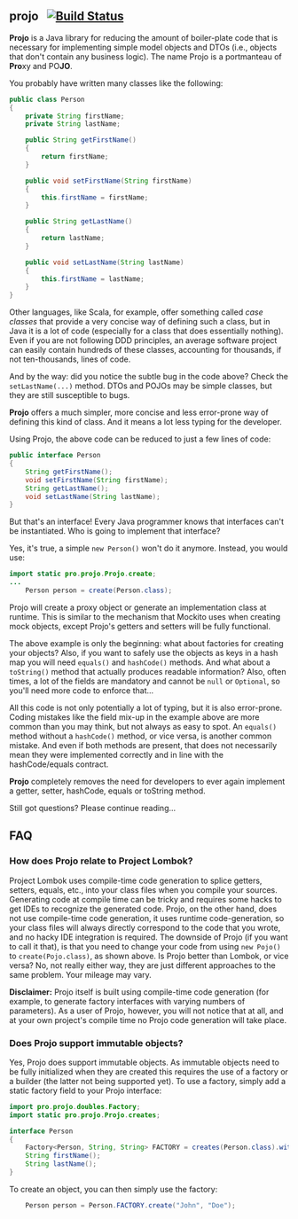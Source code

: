 ## projo &nbsp; [![Build Status](https://travis-ci.org/raner/projo.svg?branch=master)](https://travis-ci.org/raner/projo)
**Projo** is a Java library for reducing the amount of boiler-plate code that is necessary for implementing simple model
objects and DTOs (i.e., objects that don't contain any business logic). The name Projo is a portmanteau of **Pro**xy and
PO**JO**.

You probably have written many classes like the following:

```java
public class Person
{
    private String firstName;
    private String lastName;

    public String getFirstName()
    {
        return firstName;
    }

    public void setFirstName(String firstName)
    {
        this.firstName = firstName;
    }

    public String getLastName()
    {
        return lastName;
    }

    public void setLastName(String lastName)
    {
        this.firstName = lastName;
    }
}
```
Other languages, like Scala, for example, offer something called *case classes* that provide a very concise way of defining
such a class, but in Java it is a lot of code (especially for a class that does essentially nothing). Even if you are not
following DDD principles, an average software project can easily contain hundreds of these classes, accounting for thousands,
if not ten-thousands, lines of code.

And by the way: did you notice the subtle bug in the code above? Check the ```setLastName(...)``` method. DTOs and POJOs may
be simple classes, but they are still susceptible to bugs.

**Projo** offers a much simpler, more concise and less error-prone way of defining this kind of class. And it means a lot
less typing for the developer.

Using Projo, the above code can be reduced to just a few lines of code:
```java
public interface Person
{
    String getFirstName();
    void setFirstName(String firstName);
    String getLastName();
    void setLastName(String lastName);
}
```
But that's an interface! Every Java programmer knows that interfaces can't be instantiated. Who is going to implement that
interface?

Yes, it's true, a simple ```new Person()``` won't do it anymore. Instead, you would use:
```java
import static pro.projo.Projo.create;
...
    Person person = create(Person.class);
```
Projo will create a proxy object or generate an implementation class at runtime. This is similar to the mechanism that
Mockito uses when creating mock objects, except Projo's getters and setters will be fully functional.

The above example is only the beginning: what about factories for creating your objects? Also, if you want to safely use the
objects as keys in a hash map you will need ```equals()``` and ```hashCode()``` methods. And what about a ```toString()```
method that actually produces readable information? Also, often times, a lot of the fields are mandatory and cannot be
```null``` or ```Optional```, so you'll need more code to enforce that...

All this code is not only potentially a lot of typing, but it is also error-prone. Coding mistakes like the field mix-up
in the example above are more common than you may think, but not always as easy to spot.
An ```equals()``` method without a ```hashCode()``` method, or vice versa, is another common mistake. And even if both methods
are present, that does not necessarily mean they were implemented correctly and in line with the hashCode/equals contract.

**Projo** completely removes the need for developers to ever again implement a getter, setter, hashCode, equals or toString
method.

Still got questions? Please continue reading...

## FAQ

### How does Projo relate to Project Lombok?
Project Lombok uses compile-time code generation to splice getters, setters, equals, etc., into your class files when you
compile your sources. Generating code at compile time can be tricky and requires some hacks to get IDEs to recognize the
generated code. Projo, on the other hand, does not use compile-time code generation, it uses runtime code-generation, so your
class files will always directly correspond to the code that you wrote, and no hacky IDE integration is required. The
downside of Projo (if you want to call it that), is that you need to change your code from using ```new Pojo()``` to
```create(Pojo.class)```, as shown above. Is Projo better than Lombok, or vice versa? No, not really either way, they are
just different approaches to the same problem. Your mileage may vary.

**Disclaimer:** Projo itself is built using compile-time code generation (for example, to generate factory interfaces with
varying numbers of parameters). As a user of Projo, however, you will not notice that at all, and at your own project's
compile time no Projo code generation will take place.

### Does Projo support immutable objects?
Yes, Projo does support immutable objects. As immutable objects need to be fully initialized when they are created this
requires the use of a factory or a builder (the latter not being supported yet). To use a factory, simply add a static
factory field to your Projo interface:
```java
import pro.projo.doubles.Factory;
import static pro.projo.Projo.creates;

interface Person
{
    Factory<Person, String, String> FACTORY = creates(Person.class).with(Person::firstName, Person::lastName);
    String firstName();
    String lastName();
}
```
To create an object, you can then simply use the factory:
```java
    Person person = Person.FACTORY.create("John", "Doe");
```
